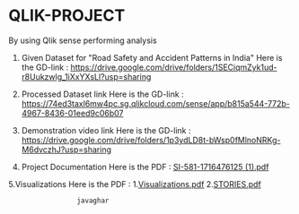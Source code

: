 # QLIK-PROJECT
By using Qlik sense performing analysis

1. Given Dataset for "Road Safety and Accident Patterns in India"
   Here is the GD-link : https://drive.google.com/drive/folders/1SECiqmZyk1ud-r8Uukzwlg_1iXxYXsLl?usp=sharing

2. Processed Dataset link
   Here is the GD-link : https://74ed3taxl6mw4pc.sg.qlikcloud.com/sense/app/b815a544-772b-4967-8436-01eed9c06b07

3. Demonstration video link
   Here is the GD-link : https://drive.google.com/drive/folders/1p3ydLD8t-bWsp0fMlnoNRKg-M6dvczhJ?usp=sharing


4. Project Documentation
   Here is the PDF : [SI-581-1716476125 (1).pdf](https://github.com/user-attachments/files/15753036/SI-581-1716476125.1.pdf)


5.Visualizations
   Here is the PDF : 1.[Visualizations.pdf](https://github.com/user-attachments/files/15753050/Visualizations.pdf)
                     2.[STORIES.pdf](https://github.com/user-attachments/files/15753056/STORIES.pdf)


                     javaghar


    



